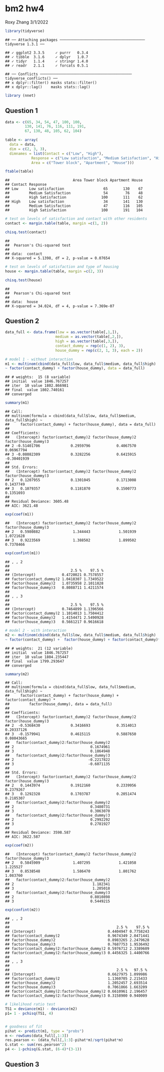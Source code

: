 bm2 hw4
================
Roxy Zhang
3/1/2022

``` r
library(tidyverse)
```

    ## ── Attaching packages ─────────────────────────────────────── tidyverse 1.3.1 ──

    ## ✓ ggplot2 3.3.5     ✓ purrr   0.3.4
    ## ✓ tibble  3.1.6     ✓ dplyr   1.0.7
    ## ✓ tidyr   1.1.4     ✓ stringr 1.4.0
    ## ✓ readr   2.1.1     ✓ forcats 0.5.1

    ## ── Conflicts ────────────────────────────────────────── tidyverse_conflicts() ──
    ## x dplyr::filter() masks stats::filter()
    ## x dplyr::lag()    masks stats::lag()

``` r
library (nnet)
```

## Question 1

``` r
data <- c(65, 34, 54, 47, 100, 100,
         130, 141, 76, 116, 111, 191,
         67, 130, 48, 105, 62, 104)

table <- array(
  data = data, 
  dim = c(2, 3, 3),
  dimnames = list(Contact = c("Low", "High"),
            Response = c("Low satisfaction", "Medium Satisfaction", "High Satisfaction"),
            Area = c("Tower block", "Apartment", "House")))

ftable(table)
```

    ##                             Area Tower block Apartment House
    ## Contact Response                                            
    ## Low     Low satisfaction                  65       130    67
    ##         Medium Satisfaction               54        76    48
    ##         High Satisfaction                100       111    62
    ## High    Low satisfaction                  34       141   130
    ##         Medium Satisfaction               47       116   105
    ##         High Satisfaction                100       191   104

``` r
# test on levels of satisfaction and contact with other residents
contact <- margin.table(table, margin =c(1, 2))

chisq.test(contact)
```

    ## 
    ##  Pearson's Chi-squared test
    ## 
    ## data:  contact
    ## X-squared = 5.1398, df = 2, p-value = 0.07654

``` r
# test on levels of satisfaction and type of housing
house <- margin.table(table, margin =c(2, 3))

chisq.test(house)
```

    ## 
    ##  Pearson's Chi-squared test
    ## 
    ## data:  house
    ## X-squared = 34.024, df = 4, p-value = 7.369e-07

## Question 2

``` r
data_full <- data.frame(low = as.vector(table[,1,]),
                       medium = as.vector(table[,2,]),
                       high = as.vector(table[,3,]),
                       contact_dummy = rep(c(1, 2), 3),
                       house_dummy = rep(c(2, 1, 3), each = 2))
```

``` r
# model 1 - without interaction
m1 <- multinom(cbind(data_full$low, data_full$medium, data_full$high)
~ factor(contact_dummy) + factor(house_dummy), data = data_full)
```

    ## # weights:  15 (8 variable)
    ## initial  value 1846.767257 
    ## iter  10 value 1802.866981
    ## final  value 1802.740161 
    ## converged

``` r
summary(m1)
```

    ## Call:
    ## multinom(formula = cbind(data_full$low, data_full$medium, data_full$high) ~ 
    ##     factor(contact_dummy) + factor(house_dummy), data = data_full)
    ## 
    ## Coefficients:
    ##   (Intercept) factor(contact_dummy)2 factor(house_dummy)2 factor(house_dummy)3
    ## 2 -0.51401706              0.2959796            0.4067570           0.06967794
    ## 3 -0.08082309              0.3282256            0.6415915          -0.30401939
    ## 
    ## Std. Errors:
    ##   (Intercept) factor(contact_dummy)2 factor(house_dummy)2 factor(house_dummy)3
    ## 2   0.1207955              0.1301045            0.1713008            0.1437749
    ## 3   0.1079357              0.1181870            0.1500773            0.1351693
    ## 
    ## Residual Deviance: 3605.48 
    ## AIC: 3621.48

``` r
exp(coef(m1))
```

    ##   (Intercept) factor(contact_dummy)2 factor(house_dummy)2 factor(house_dummy)3
    ## 2   0.5980882               1.344443             1.501939            1.0721628
    ## 3   0.9223569               1.388502             1.899502            0.7378466

``` r
exp(confint(m1))
```

    ## , , 2
    ## 
    ##                            2.5 %    97.5 %
    ## (Intercept)            0.4720021 0.7578557
    ## factor(contact_dummy)2 1.0418307 1.7349522
    ## factor(house_dummy)2   1.0735958 2.1011828
    ## factor(house_dummy)3   0.8088711 1.4211574
    ## 
    ## , , 3
    ## 
    ##                            2.5 %    97.5 %
    ## (Intercept)            0.7464899 1.1396566
    ## factor(contact_dummy)2 1.1014013 1.7504412
    ## factor(house_dummy)2   1.4154471 2.5490928
    ## factor(house_dummy)3   0.5661217 0.9616618

``` r
# model 2 - with interaction
m2 <- multinom(cbind(data_full$low, data_full$medium, data_full$high)
~ factor(contact_dummy) +  factor(house_dummy) + factor(contact_dummy)*factor(house_dummy), data = data_full)
```

    ## # weights:  21 (12 variable)
    ## initial  value 1846.767257 
    ## iter  10 value 1804.235447
    ## final  value 1799.293647 
    ## converged

``` r
summary(m2)
```

    ## Call:
    ## multinom(formula = cbind(data_full$low, data_full$medium, data_full$high) ~ 
    ##     factor(contact_dummy) + factor(house_dummy) + factor(contact_dummy) * 
    ##         factor(house_dummy), data = data_full)
    ## 
    ## Coefficients:
    ##   (Intercept) factor(contact_dummy)2 factor(house_dummy)2 factor(house_dummy)3
    ## 2  -0.5368430              0.3416693            0.3514013           0.20337126
    ## 3  -0.1579941              0.4615115            0.5887650           0.08043665
    ##   factor(contact_dummy)2:factor(house_dummy)2
    ## 2                                   0.1674961
    ## 3                                   0.1864948
    ##   factor(contact_dummy)2:factor(house_dummy)3
    ## 2                                  -0.2217822
    ## 3                                  -0.6071135
    ## 
    ## Std. Errors:
    ##   (Intercept) factor(contact_dummy)2 factor(house_dummy)2 factor(house_dummy)3
    ## 2   0.1443974              0.1912160            0.2339956            0.2379267
    ## 3   0.1292328              0.1703787            0.2051474            0.2185307
    ##   factor(contact_dummy)2:factor(house_dummy)2
    ## 2                                   0.3480731
    ## 3                                   0.3063070
    ##   factor(contact_dummy)2:factor(house_dummy)3
    ## 2                                   0.2992292
    ## 3                                   0.2781927
    ## 
    ## Residual Deviance: 3598.587 
    ## AIC: 3622.587

``` r
exp(coef(m2))
```

    ##   (Intercept) factor(contact_dummy)2 factor(house_dummy)2 factor(house_dummy)3
    ## 2   0.5845909               1.407295             1.421058             1.225527
    ## 3   0.8538548               1.586470             1.801762             1.083760
    ##   factor(contact_dummy)2:factor(house_dummy)2
    ## 2                                    1.182341
    ## 3                                    1.205018
    ##   factor(contact_dummy)2:factor(house_dummy)3
    ## 2                                   0.8010898
    ## 3                                   0.5449215

``` r
exp(confint(m2))
```

    ## , , 2
    ## 
    ##                                                 2.5 %    97.5 %
    ## (Intercept)                                 0.4404947 0.7758243
    ## factor(contact_dummy)2                      0.9674349 2.0471441
    ## factor(house_dummy)2                        0.8983265 2.2479628
    ## factor(house_dummy)3                        0.7687753 1.9536492
    ## factor(contact_dummy)2:factor(house_dummy)2 0.5976712 2.3389609
    ## factor(contact_dummy)2:factor(house_dummy)3 0.4456325 1.4400766
    ## 
    ## , , 3
    ## 
    ##                                                 2.5 %   97.5 %
    ## (Intercept)                                 0.6627975 1.099986
    ## factor(contact_dummy)2                      1.1360705 2.215433
    ## factor(house_dummy)2                        1.2052457 2.693514
    ## factor(house_dummy)3                        0.7061866 1.663209
    ## factor(contact_dummy)2:factor(house_dummy)2 0.6610961 2.196457
    ## factor(contact_dummy)2:factor(house_dummy)3 0.3158900 0.940009

``` r
# likelihood ratio test
TS1 = deviance(m1) - deviance(m2)
p1= 1 - pchisq(TS1, 4)


# goodness of fit
pihat <- predict(m1, type = "probs")
m <- rowSums(data_full[,1:3])
res.pearson <- (data_full[,1:3]-pihat*m)/sqrt(pihat*m)
G.stat <- sum(res.pearson^2)
p4 <- 1-pchisq(G.stat, (6-4)*(3-1))
```

## Question 3
